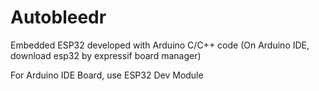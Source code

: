 # Autobleedr
Embedded ESP32 developed with Arduino C/C++ code (On Arduino IDE, download esp32 by expressif board manager)

For Arduino IDE Board, use ESP32 Dev Module
